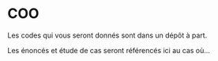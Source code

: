 # COO

Les codes qui vous seront donnés sont dans un dépôt à part.

Les énoncés et étude de cas seront référencés ici au cas où...



  
